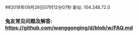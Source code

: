 ##2018年09月28日07时12分07秒 新址: 104.248.72.0
### 兔友常见问题及解答: https://github.com/wanggonging/d/blob/w/FAQ.md

